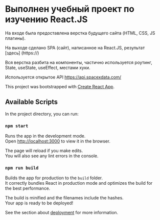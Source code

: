 # Выполнен учебный проект по изучению React.JS

На входе была предоставлена верстка будущего сайта (HTML, CSS, JS плагины).

На выходе сделано SPA (сайт), написанное на React.JS, результат [здесь] (https://)

Вся верстка разбита на компоненты, частично используется роутинг, State, useState, useEffect, местами хуки.

Используется открытое API https://api.spacexdata.com/

This project was bootstrapped with [Create React App](https://github.com/facebook/create-react-app).

## Available Scripts

In the project directory, you can run:

### `npm start`

Runs the app in the development mode.<br />
Open [http://localhost:3000](http://localhost:3000) to view it in the browser.

The page will reload if you make edits.<br />
You will also see any lint errors in the console.

### `npm run build`

Builds the app for production to the `build` folder.<br />
It correctly bundles React in production mode and optimizes the build for the best performance.

The build is minified and the filenames include the hashes.<br />
Your app is ready to be deployed!

See the section about [deployment](https://facebook.github.io/create-react-app/docs/deployment) for more information.
